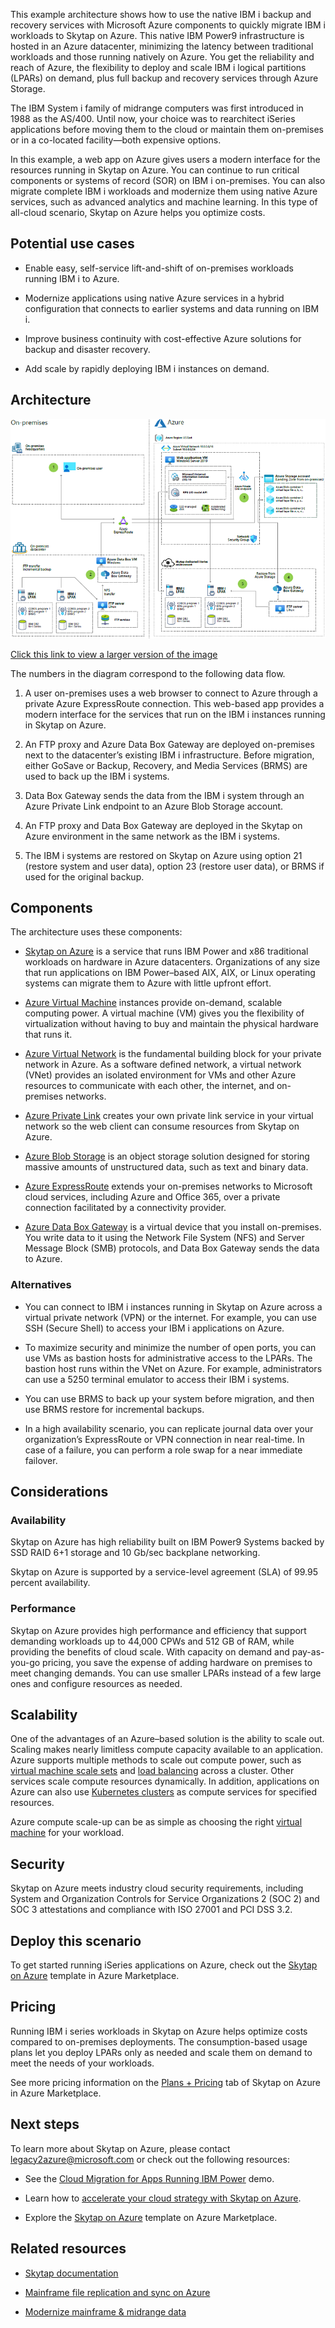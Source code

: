 This example architecture shows how to use the native IBM i backup and recovery
services with Microsoft Azure components to quickly migrate IBM i workloads to
Skytap on Azure. This native IBM Power9 infrastructure is hosted in an Azure
datacenter, minimizing the latency between traditional workloads and those
running natively on Azure. You get the reliability and reach of Azure, the
flexibility to deploy and scale IBM i logical partitions (LPARs) on demand, plus
full backup and recovery services through Azure Storage.

The IBM System i family of midrange computers was first introduced in 1988 as
the AS/400. Until now, your choice was to rearchitect iSeries applications
before moving them to the cloud or maintain them on-premises or in a co-located
facility—both expensive options.

In this example, a web app on Azure gives users a modern interface for the
resources running in Skytap on Azure. You can continue to run critical
components or systems of record (SOR) on IBM i on-premises. You can also migrate
complete IBM i workloads and modernize them using native Azure services, such as
advanced analytics and machine learning. In this type of all-cloud scenario,
Skytap on Azure helps you optimize costs.

## Potential use cases

-   Enable easy, self-service lift-and-shift of on-premises workloads running
    IBM i to Azure.

-   Modernize applications using native Azure services in a hybrid configuration
    that connects to earlier systems and data running on IBM i.

-   Improve business continuity with cost-effective Azure solutions for backup
    and disaster recovery.

-   Add scale by rapidly deploying IBM i instances on demand.

## Architecture

![Infographic of Microsoft Azure components used to migrate IBM i workloads to Skytap on Azure](media/migrate-ibm-i-series-applications-800.png)

 [Click this link to view a larger version of the image](media/migrate-ibm-i-series-applications.png)

The numbers in the diagram correspond to the following data flow.

1.  A user on-premises uses a web browser to connect to Azure through a private
    Azure ExpressRoute connection. This web-based app provides a modern
    interface for the services that run on the IBM i instances running in Skytap
    on Azure.

2.  An FTP proxy and Azure Data Box Gateway are deployed on-premises next to the
    datacenter’s existing IBM i infrastructure. Before migration, either GoSave
    or Backup, Recovery, and Media Services (BRMS) are used to back up the IBM i
    systems.

3.  Data Box Gateway sends the data from the IBM i system through an Azure
    Private Link endpoint to an Azure Blob Storage account.

4.  An FTP proxy and Data Box Gateway are deployed in the Skytap on Azure
    environment in the same network as the IBM i systems.

5.  The IBM i systems are restored on Skytap on Azure using option 21 (restore
    system and user data), option 23 (restore user data), or BRMS if used for
    the original backup.

## Components

The architecture uses these components:

-   [Skytap on
    Azure](https://azuremarketplace.microsoft.com/marketplace/apps/skytapinc.skytap-on-azure-main1?tab=overview)
    is a service that runs IBM Power and x86 traditional workloads on hardware
    in Azure datacenters. Organizations of any size that run applications on IBM
    Power–based AIX, AIX, or Linux operating systems can migrate them to Azure
    with little upfront effort.

-   [Azure Virtual
    Machine](https://azure.microsoft.com/services/virtual-machines/) instances
    provide on-demand, scalable computing power. A virtual machine (VM) gives
    you the flexibility of virtualization without having to buy and maintain the
    physical hardware that runs it.

-   [Azure Virtual
    Network](/azure/virtual-network/virtual-networks-overview)
    is the fundamental building block for your private network in Azure. As a
    software defined network, a virtual network (VNet) provides an isolated
    environment for VMs and other Azure resources to communicate with each
    other, the internet, and on-premises networks.

-   [Azure Private
    Link](/azure/private-link/private-link-overview)
    creates your own private link service in your virtual network so the web
    client can consume resources from Skytap on Azure.

-   [Azure Blob
    Storage](/azure/storage/blobs/storage-blobs-introduction)
    is an object storage solution designed for storing massive amounts of
    unstructured data, such as text and binary data.

-   [Azure
    ExpressRoute](/azure/expressroute/expressroute-introduction)
    extends your on-premises networks to Microsoft cloud services, including
    Azure and Office 365, over a private connection facilitated by a
    connectivity provider.

-   [Azure Data Box
    Gateway](/azure/databox-gateway/data-box-gateway-overview)
    is a virtual device that you install on-premises. You write data to it using
    the Network File System (NFS) and Server Message Block (SMB) protocols, and
    Data Box Gateway sends the data to Azure.

### Alternatives

-   You can connect to IBM i instances running in Skytap on Azure across a
    virtual private network (VPN) or the internet. For example, you can use SSH
    (Secure Shell) to access your IBM i applications on Azure.

-   To maximize security and minimize the number of open ports, you can use VMs
    as bastion hosts for administrative access to the LPARs. The bastion host
    runs within the VNet on Azure. For example, administrators can use a 5250
    terminal emulator to access their IBM i systems.

-   You can use BRMS to back up your system before migration, and then use BRMS
    restore for incremental backups.

-   In a high availability scenario, you can replicate journal data over your
    organization’s ExpressRoute or VPN connection in near real-time. In case of
    a failure, you can perform a role swap for a near immediate failover.

## Considerations

### Availability

Skytap on Azure has high reliability built on IBM Power9 Systems backed by SSD
RAID 6+1 storage and 10 Gb/sec backplane networking.

Skytap on Azure is supported by a service-level agreement (SLA) of 99.95 percent
availability.

### Performance

Skytap on Azure provides high performance and efficiency that support demanding
workloads up to 44,000 CPWs and 512 GB of RAM, while providing the benefits of
cloud scale. With capacity on demand and pay-as-you-go pricing, you save the
expense of adding hardware on premises to meet changing demands. You can use
smaller LPARs instead of a few large ones and configure resources as needed.

## Scalability

One of the advantages of an Azure–based solution is the ability to scale out.
Scaling makes nearly limitless compute capacity available to an application.
Azure supports multiple methods to scale out compute power, such as [virtual
machine scale
sets](/azure/virtual-machine-scale-sets/overview) and
[load
balancing](/azure/load-balancer/load-balancer-overview)
across a cluster. Other services scale compute resources dynamically. In
addition, applications on Azure can also use [Kubernetes
clusters](/azure/aks/concepts-clusters-workloads)
as compute services for specified resources.

Azure compute scale-up can be as simple as choosing the right [virtual
machine](https://azure.microsoft.com/services/virtual-machines/) for your
workload.

## Security

Skytap on Azure meets industry cloud security requirements, including System and
Organization Controls for Service Organizations 2 (SOC 2) and SOC 3 attestations
and compliance with ISO 27001 and PCI DSS 3.2.

## Deploy this scenario

To get started running iSeries applications on Azure, check out the [Skytap on
Azure](https://azuremarketplace.microsoft.com/marketplace/apps/skytapinc.skytap-on-azure-main1?tab=overview)
template in Azure Marketplace.

## Pricing 

Running IBM i series workloads in Skytap on Azure helps optimize costs compared
to on-premises deployments. The consumption-based usage plans let you deploy
LPARs only as needed and scale them on demand to meet the needs of your
workloads.

See more pricing information on the [Plans +
Pricing](https://azuremarketplace.microsoft.com/marketplace/apps/skytapinc.skytap-on-azure-main1?tab=PlansAndPrice)
tab of Skytap on Azure in Azure Marketplace.

## Next steps

To learn more about Skytap on Azure, please contact <legacy2azure@microsoft.com>
or check out the following resources:

-   See the [Cloud Migration for Apps Running IBM
    Power](https://techcommunity.microsoft.com/t5/video-hub/skytap-on-azure-cloud-migration-for-apps-running-ibm-power/m-p/1693588)
    demo.

-   Learn how to [accelerate your cloud strategy with Skytap on
    Azure](https://azure.microsoft.com/blog/accelerate-your-cloud-strategy-with-skytap-on-azure/).

-   Explore the [Skytap on
    Azure](https://azuremarketplace.microsoft.com/marketplace/apps/skytapinc.skytap-on-azure-main1?tab=overview)
    template on Azure Marketplace.

## Related resources 

-   [Skytap documentation](https://help.skytap.com/)

-   [Mainframe file replication and sync on
    Azure](/azure/architecture/solution-ideas/articles/mainframe-azure-file-replication)

-   [Modernize mainframe & midrange
    data](/azure/architecture/reference-architectures/migration/modernize-mainframe-data-to-azure)
